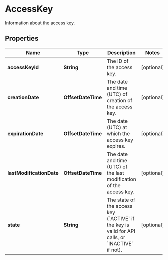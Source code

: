 

# AccessKey

Information about the access key.

## Properties

| Name | Type | Description | Notes |
|------------ | ------------- | ------------- | -------------|
|**accessKeyId** | **String** | The ID of the access key. |  [optional] |
|**creationDate** | **OffsetDateTime** | The date and time (UTC) of creation of the access key. |  [optional] |
|**expirationDate** | **OffsetDateTime** | The date (UTC) at which the access key expires. |  [optional] |
|**lastModificationDate** | **OffsetDateTime** | The date and time (UTC) of the last modification of the access key. |  [optional] |
|**state** | **String** | The state of the access key (&#x60;ACTIVE&#x60; if the key is valid for API calls, or &#x60;INACTIVE&#x60; if not). |  [optional] |



